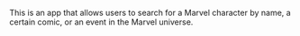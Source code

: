 This is an app that allows users to search for a Marvel character by name, a certain comic, or an event in the Marvel universe.